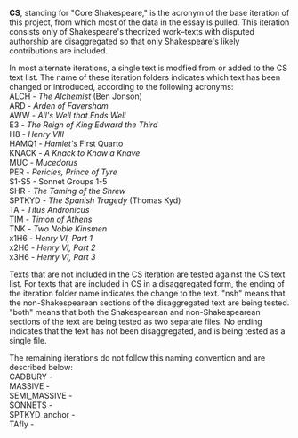 **CS**, standing for "Core Shakespeare," is the acronym of the base iteration of this project, from which most of the data
in the essay is pulled. This iteration consists only of Shakespeare's theorized work–texts with disputed authorship are
disaggregated so that only Shakespeare's likely contributions are included.  

In most alternate iterations, a single text is modfied from or added to the CS text list. The name of these iteration folders indicates which text has been changed or introduced, according to the following acronyms:  
  ALCH - *The Alchemist* (Ben Jonson)  
  ARD - *Arden of Faversham*  
  AWW - *All's Well that Ends Well*  
  E3  - *The Reign of King Edward the Third*  
  H8 - *Henry VIII*  
  HAMQ1 - *Hamlet's* First Quarto  
  KNACK - *A Knack to Know a Knave*  
  MUC - *Mucedorus*  
  PER - *Pericles, Prince of Tyre*  
  S1-S5 - Sonnet Groups 1-5  
  SHR - *The Taming of the Shrew*  
  SPTKYD - *The Spanish Tragedy* (Thomas Kyd)  
  TA - *Titus Andronicus*  
  TIM - *Timon of Athens*  
  TNK - *Two Noble Kinsmen*  
  x1H6 - *Henry VI, Part 1*  
  x2H6 - *Henry VI, Part 2*  
  x3H6 - *Henry VI, Part 3*  
  
  Texts that are not included in the CS iteration are tested against the CS text list. For texts that are included in CS in a disaggregated form, the ending of the iteration folder name indicates the change to the text. "nsh" means that the non-Shakespearean sections of the disaggregated text are being tested. "both" means that both the Shakespearean and non-Shakespearean sections of the text are being tested as two separate files. No ending indicates that the text has not been disaggregated, and is being
  tested as a single file.  
  
  The remaining iterations do not follow this naming convention and are described below:  
  CADBURY -  
  MASSIVE -  
  SEMI_MASSIVE -  
  SONNETS -  
  SPTKYD_anchor -  
  TAfly -  
